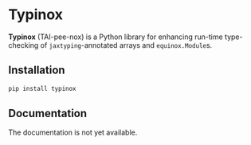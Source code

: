 Typinox
=======

**Typinox** (TAI-pee-nox) is a Python library for enhancing run-time type-checking of
`jaxtyping`-annotated arrays and `equinox.Module`s.

Installation
------------

```bash
pip install typinox
```

Documentation
-------------

The documentation is not yet available.
